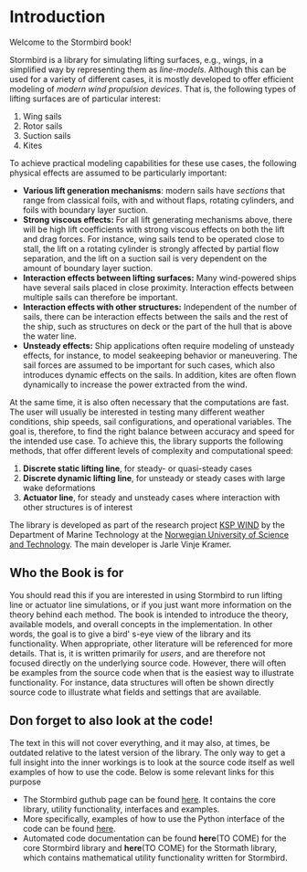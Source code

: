 # Introduction

Welcome to the Stormbird book!

Stormbird is a library for simulating lifting surfaces, e.g., wings, in a simplified way by representing them as *line-models*. Although this can be used for a variety of different cases, it is mostly developed to offer efficient modeling of *modern wind propulsion devices*. That is, the following types of lifting surfaces are of particular interest:

1) Wing sails
2) Rotor sails
3) Suction sails
4) Kites

To achieve practical modeling capabilities for these use cases, the following physical effects are assumed to be particularly important:
- **Various lift generation mechanisms**: modern sails have *sections* that range from classical foils, with and without flaps, rotating cylinders, and foils with boundary layer suction.
- **Strong viscous effects:** For all lift generating mechanisms above, there will be high lift coefficients with strong viscous effects on both the lift and drag forces. For instance, wing sails tend to be operated close to stall, the lift on a rotating cylinder is strongly affected by partial flow separation, and the lift on a suction sail is very dependent on the amount of boundary layer suction.
- **Interaction effects between lifting surfaces:** Many wind-powered ships have several sails placed in close proximity. Interaction effects between multiple sails can therefore be important. 
- **Interaction effects with other structures:** Independent of the number of sails, there can be interaction effects between the sails and the rest of the ship, such as structures on deck or the part of the hull that is above the water line.
- **Unsteady effects:** Ship applications often require modeling of unsteady effects, for instance, to model seakeeping behavior or maneuvering. The sail forces are assumed to be important for such cases, which also introduces dynamic effects on the sails. In addition, kites are often flown dynamically to increase the power extracted from the wind.

At the same time, it is also often necessary that the computations are fast. The user will usually be interested in testing many different weather conditions, ship speeds, sail configurations, and operational variables. The goal is, therefore, to find the right balance between accuracy and speed for the intended use case. To achieve this, the library supports the following methods, that offer different levels of complexity and computational speed:

 1) **Discrete static lifting line**, for steady- or quasi-steady cases
 2) **Discrete dynamic lifting line**, for unsteady or steady cases with large wake deformations
 3) **Actuator line**, for steady and unsteady cases where interaction with other structures is of interest

The library is developed as part of the research project [KSP WIND](https://www.sintef.no/en/projects/2023/wind-enabling-zero-emission-shipping-with-wind-assisted-propulsion/) by the Department of Marine Technology at the [Norwegian University of Science and Technology](https://www.ntnu.edu/). The main developer is Jarle Vinje Kramer.

## Who the Book is for
You should read this if you are interested in using Stormbird to run lifting line or actuator line simulations, or if you just want more information on the theory behind each method. The book is intended to introduce the theory, available models, and overall concepts in the implementation. In other words, the goal is to give a bird' s-eye view of the library and its functionality. When appropriate, other literature will be referenced for more details. That is, it is written primarily for *users*, and are therefore not focused directly on the underlying source code. However, there will often be examples from the source code when that is the easiest way to illustrate functionality. For instance, data structures will often be shown directly source code to illustrate what fields and settings that are available.

## Don forget to also look at the code!

The text in this will not cover everything, and it may also, at times, be outdated relative to the latest version of the library. The only way to get a full insight into the inner workings is to look at the source code itself as well examples of how to use the code. Below is some relevant links for this purpose

- The Stormbird guthub page can be found [here](https://github.com/NTNU-IMT/stormbird). It contains the core library, utility functionality, interfaces and examples.
- More specifically, examples of how to use the Python interface of the code can be found [here](https://github.com/NTNU-IMT/stormbird/tree/main/interfaces/pystormbird/examples).
- Automated code documentation can be found **here**(TO COME) for the core Stormbird library and **here**(TO COME) for the Stormath library, which contains mathematical utility functionality written for Stormbird.
